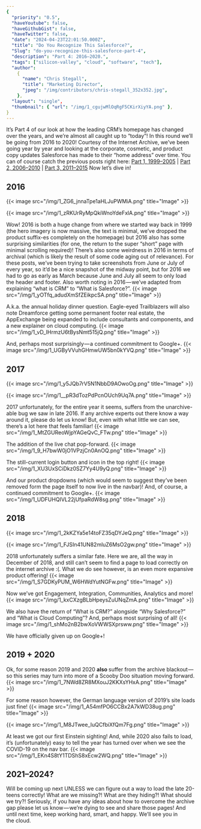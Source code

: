 ```yaml
---
{
  "priority": "0.5",
  "haveYoutube": false,
  "haveGithubGist": false,
  "haveTwitter": false,
  "date": "2024-04-23T22:01:50.000Z",
  "title": "Do You Recognize This Salesforce?",
  "Slug": "do-you-recognize-this-salesforce-part-4",
  "description": "Part 4: 2016–2020.",
  "tags": ["silicon-valley", "cloud", "software", "tech"],
  "author":
    {
      "name": "Chris Stegall",
      "title": "Marketing Director",
      "jpeg": "/img/contributors/chris-stegall_352x352.jpg",
    },
  "layout": "single",
  "thumbnail": { "url": "/img/1_cgujwMlOqRgF5CKirXiyYA.png" },
}
---
```


It’s Part 4 of our look at how the leading CRM’s homepage has changed over the years, and we’re almost all caught up to “today”! In this round we’ll be going from 2016 to 2020! Courtesy of the Internet Archive, we’ve been going year by year and looking at the corporate, cosmetic, and product copy updates Salesforce has made to their “home address” over time.
You can of course catch the previous posts right here:
[Part 1, 1999–2005](https://medium.com/creme-de-la-crm/do-you-recognize-this-salesforce-d86565486686) | [Part 2, 2006–2010](https://medium.com/creme-de-la-crm/do-you-recognize-this-salesforce-8a149fd84b4b) | [Part 3, 2011–2015](https://cremedelacrm.com/post/do-you-recognize-this-salesforce-part3/)
Now let’s dive in!

## 2016

{{< image src="/img/1_ZG6_jnnaTpe1aHLJuPWMiA.png" title="Image" >}}

{{< image src="/img/1_zRKUrRyMpQkiWnoYdeFxlA.png" title="Image" >}}

Wow! 2016 is both a huge change from where we started way back in 1999 (the hero imagery is now massive, the text is minimal, we’ve dropped the product suffix-es completely on the homepage) but 2016 also has some surprising similarities (for one, the return to the super “short” page with minimal scrolling required)!
There’s also some weirdness in 2016 in terms of archival (which is likely the result of some code aging out of relevance). For these posts, we’ve been trying to take screenshots from June or July of every year, so it’d be a nice snapshot of the midway point, but for 2016 we had to go as early as March because June and July all seem to only load the header and footer.
Also worth noting in 2016 — we’ve adapted from explaining “what is CRM” to “What is Salesforce?”.
{{< image src="/img/1_yOTfq_adudXmSfZEikpcSA.png" title="Image" >}}

A.k.a. the annual holiday dinner question.
Eagle-eyed Trailblazers will also note Dreamforce getting some permanent footer real estate, the AppExchange being expanded to include consultants and components, and a new explainer on cloud computing.
{{< image src="/img/1_vD_IHrmzU6tBysNmt515jQ.png" title="Image" >}}

And, perhaps most surprisingly — a continued commitment to Google+.
{{< image src="/img/1_UGByVVuhGHmwUW5bn0kYVQ.png" title="Image" >}}

## 2017

{{< image src="/img/1_y5JQb7rV5N1NbbD9AOwoOg.png" title="Image" >}}

{{< image src="/img/1__pR3dTozPdPcnOUch9Uq7A.png" title="Image" >}}

2017 unfortunately, for the entire year it seems, suffers from the unarchive-able bug we saw in late 2016. If any archive experts out there know a way around it, please do let us know!
But, even with what little we can see, there’s a lot here that feels familiar!
{{< image src="/img/1_MtZGUReoWjpYAGeQvC_FTw.png" title="Image" >}}

The addition of the live chat pop-forward.
{{< image src="/img/1_9_H7bwW0jO1VPzjCn0AnOQ.png" title="Image" >}}

The still-current login button and icon in the top right!
{{< image src="/img/1_XU3UxSCiDkz0SZ7Yy4U9yQ.png" title="Image" >}}

And our product dropdowns (which would seem to suggest they’ve been removed form the page itself to now live in the navbar)!
And, of course, a continued commitment to Google+.
{{< image src="/img/1_UDFUHQIVL22jUfpaRdW8sg.png" title="Image" >}}

## 2018

{{< image src="/img/1_2kKZYa5e14toFZ35qDYJeQ.png" title="Image" >}}

{{< image src="/img/1_FJSIn41UN82mluZ6MsO2gw.png" title="Image" >}}

2018 unfortunately suffers a similar fate. Here we are, all the way in December of 2018, and still can’t seem to find a page to load correctly on the internet archive :(.
What we do see however, is an even more expansive product offering!
{{< image src="/img/1_S7GDKyPUM_W6HWdYutNGFw.png" title="Image" >}}

Now we’ve got Engagement, Integration, Communities, Analytics and more!
{{< image src="/img/1_kxCXzgBLbHpeysZuUNqZmA.png" title="Image" >}}

We also have the return of “What is CRM?” alongside “Why Salesforce?” and “What is Cloud Computing”?
And, perhaps most surprising of all!
{{< image src="/img/1_shMo2nB2bwXoVWWSXprsww.png" title="Image" >}}

We have officially given up on Google+!

## 2019 + 2020

Ok, for some reason 2019 and 2020 <strong>also </strong>suffer from the archive blackout — so this series may turn into more of a Scooby Doo situation moving forward.
{{< image src="/img/1_7NWd8ZR8MXouJ2KKXsYHxA.png" title="Image" >}}

For some reason however, the German language version of 2019’s site loads just fine!
{{< image src="/img/1_A54mfPO6CCBx2A7kWD38ug.png" title="Image" >}}

{{< image src="/img/1_M8JTwee_IuQCfbiXfQm7Fg.png" title="Image" >}}

At least we got our first Einstein sighting!
And, while 2020 also fails to load, it’s (unfortunately) easy to tell the year has turned over when we see the COVID-19 on the nav bar.
{{< image src="/img/1_EKn4S8tY1TDShS8xEcw2WQ.png" title="Image" >}}

## 2021–2024?

Will be coming up next UNLESS we can figure out a way to load the late 20-teens correctly! What are we missing?! What are they hiding?! What should we try?!
Seriously, if you have any ideas about how to overcome the archive gap please let us know — we’re dying to see and share those pages!
And until next time, keep working hard, smart, and happy. We’ll see you in the cloud.
